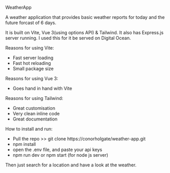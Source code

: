 WeatherApp

A weather application that provides basic weather reports for today and the future forcast of 6 days.

It is built on Vite, Vue 3(using options API) & Tailwind. It also has Express.js server running. I used this for it be served on Digital Ocean.

Reasons for using Vite:
- Fast server loading
- Fast hot reloading
- Small package size

Reasons for using Vue 3:
- Goes hand in hand with Vite

Reasons for using Tailwind:
- Great customisation
- Very clean inline code
- Great documentation

How to install and run:
- Pull the repo >> git clone https://conorholgate/weather-app.git
- npm install
- open the .env file, and paste your api keys
- npm run dev or npm start (for node js server)

Then just search for a location and have a look at the weather.

